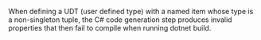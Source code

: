 When defining a UDT (user defined type) with a named item whose type is a non-singleton tuple, the C# code generation step produces invalid properties that then fail to compile when running dotnet build.